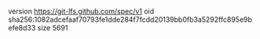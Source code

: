 version https://git-lfs.github.com/spec/v1
oid sha256:1082adcefaaf70793fe1dde284f7fcdd20139bb0fb3a5292ffc895e9befe8d33
size 5691
